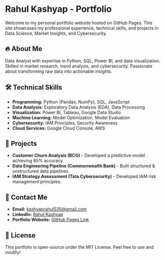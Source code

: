 # Rahul Kashyap - Portfolio

Welcome to my personal portfolio website hosted on GitHub Pages. This site showcases my professional experience, technical skills, and projects in Data Science, Market Insights, and Cybersecurity.

## 🔥 About Me
Data Analyst with expertise in Python, SQL, Power BI, and data visualization. Skilled in market research, trend analysis, and cybersecurity. Passionate about transforming raw data into actionable insights.

## 🛠️ Technical Skills
- **Programming:** Python (Pandas, NumPy), SQL, JavaScript
- **Data Analysis:** Exploratory Data Analysis (EDA), Data Processing
- **Visualization:** Power BI, Tableau, Google Data Studio
- **Machine Learning:** Model Optimization, Model Evaluation
- **Cybersecurity:** IAM Principles, Security Awareness
- **Cloud Services:** Google Cloud Console, AWS

## 🚀 Projects
- **Customer Churn Analysis (BCG)** - Developed a predictive model achieving 85% accuracy.
- **Data Engineering Pipeline (Commonwealth Bank)** - Built structured & unstructured data pipelines.
- **IAM Strategy Assessment (Tata Cybersecurity)** - Developed IAM risk management principles.

## 📩 Contact Me
- **Email:** kashyaprahul535@gmail.com
- **LinkedIn:** [Rahul Kashyap](https://www.linkedin.com/in/rahulkashyap-6698b5176)
- **Portfolio Website:** [GitHub Pages Link](https://kashyaprahul12659.github.io)

## 📌 License
This portfolio is open-source under the MIT License. Feel free to use and modify!

